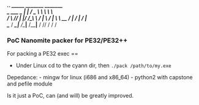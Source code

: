 ______________.___.  _____    _______    _______   
\_   ___ \__  |   | /  _  \   \      \   \      \  
/    \  \//   |   |/  /_\  \  /   |   \  /   |   \ 
\     \___\____   /    |    \/    |    \/    |    \
 \______  / ______\____|__  /\____|__  /\____|__  /
        \/\/              \/         \/         \/ 
###      PoC Nanomite packer for PE32/PE32++ 


For packing a PE32 exec ==
- Under Linux cd to the cyann dir, then ```./pack /path/to/my.exe```

Depedance:
	- mingw for linux (i686 and x86_64)
	- python2 with capstone and pefile module

Is it just a PoC, can (and will) be greatly improved.
